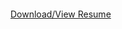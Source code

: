 <object data="https://github.com/JamesMurphyy/Resume/blob/main/Murphy_James_Resume.pdf" type="application/pdf">
    <embed src="https://github.com/JamesMurphyy/Resume/blob/main/Murphy_James_Resume.pdf">
        <p><a href="https://github.com/JamesMurphyy/Resume/blob/main/Murphy_James_Resume.pdf">Download/View Resume</a></p>
    </embed>
</object>
